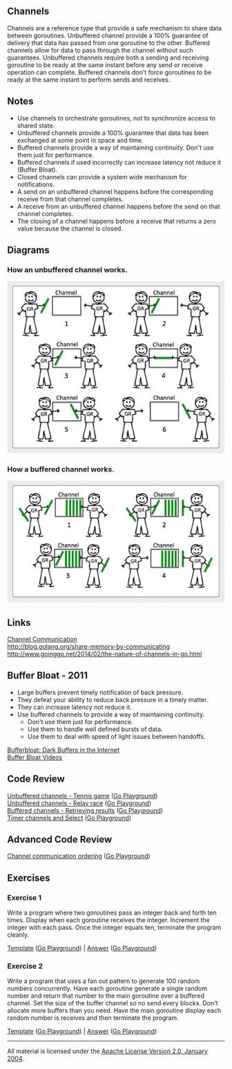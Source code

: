 ## Channels
Channels are a reference type that provide a safe mechanism to share data between goroutines. Unbuffered channel provide a 100% guarantee of delivery that data has passed from one goroutine to the other. Buffered channels allow for data to pass through the channel without such guarantees. Unbuffered channels require both a sending and receiving goroutine to be ready at the same instant before any send or receive operation can complete. Buffered channels don't force goroutines to be ready at the same instant to perform sends and receives.

## Notes

* Use channels to orchestrate goroutines, not to synchronize access to shared state.
* Unbuffered channels provide a 100% guarantee that data has been exchanged at some point in space and time.
* Buffered channels provide a way of maintaining continuity. Don't use them just for performance.
* Buffered channels if used incorrectly can increase latency not reduce it (Buffer Bloat).
* Closed channels can provide a system wide mechanism for notifications.
* A send on an unbuffered channel happens before the corresponding receive from that channel completes.
* A receive from an unbuffered channel happens before the send on that channel completes.
* The closing of a channel happens before a receive that returns a zero value because the channel is closed.

## Diagrams

### How an unbuffered channel works.

![Ardan Labs](unbuffered.png)

### How a buffered channel works.

![Ardan Labs](buffered.png)

## Links

[Channel Communication](https://golang.org/ref/mem#tmp_7)  
http://blog.golang.org/share-memory-by-communicating  
http://www.goinggo.net/2014/02/the-nature-of-channels-in-go.html  

## Buffer Bloat - 2011

* Large buffers prevent timely notification of back pressure.
* They defeat your ability to reduce back pressure in a timely matter.
* They can increase latency not reduce it.
* Use buffered channels to provide a way of maintaining continuity.
	* Don't use them just for performance.
	* Use them to handle well defined bursts of data.
	* Use them to deal with speed of light issues between handoffs.

[Bufferbloat: Dark Buffers in the Internet](https://www.youtube.com/watch?v=qbIozKVz73g)  
[Buffer Bloat Videos](http://www.bufferbloat.net/projects/cerowrt/wiki/Bloat-videos)  

## Code Review

[Unbuffered channels - Tennis game](example1/example1.go) ([Go Playground](http://play.golang.org/p/VlxW_v07PQ))  
[Unbuffered channels - Relay race](example2/example2.go) ([Go Playground](http://play.golang.org/p/OsyUwckOie))  
[Buffered channels - Retrieving results](example3/example3.go) ([Go Playground](https://play.golang.org/p/V7ChDKIG5Z))  
[Timer channels and Select](example4/example4.go) ([Go Playground](http://play.golang.org/p/TsJSagQawy))  

## Advanced Code Review

[Channel communication ordering](advanced/example1/example1.go) ([Go Playground](http://play.golang.org/p/b3pPHMYZbX))

## Exercises

### Exercise 1
Write a program where two goroutines pass an integer back and forth ten times. Display when each goroutine receives the integer. Increment the integer with each pass. Once the integer equals ten, terminate the program cleanly.

[Template](exercises/template1/template1.go) ([Go Playground](http://play.golang.org/p/N-8YvtZppu)) | 
[Answer](exercises/exercise1/exercise1.go) ([Go Playground](http://play.golang.org/p/g6zTrNenL3))

### Exercise 2
Write a program that uses a fan out pattern to generate 100 random numbers concurrently. Have each goroutine generate a single random number and return that number to the main goroutine over a buffered channel. Set the size of the buffer channel so no send every blocks. Don't allocate more buffers than you need. Have the main goroutine display each random number is receives and then terminate the program.

[Template](exercises/template2/template2.go) ([Go Playground](http://play.golang.org/p/CpsDFNmazH)) | 
[Answer](exercises/exercise2/exercise2.go) ([Go Playground](http://play.golang.org/p/Li7hl3pOSu))
___
All material is licensed under the [Apache License Version 2.0, January 2004](http://www.apache.org/licenses/LICENSE-2.0).
